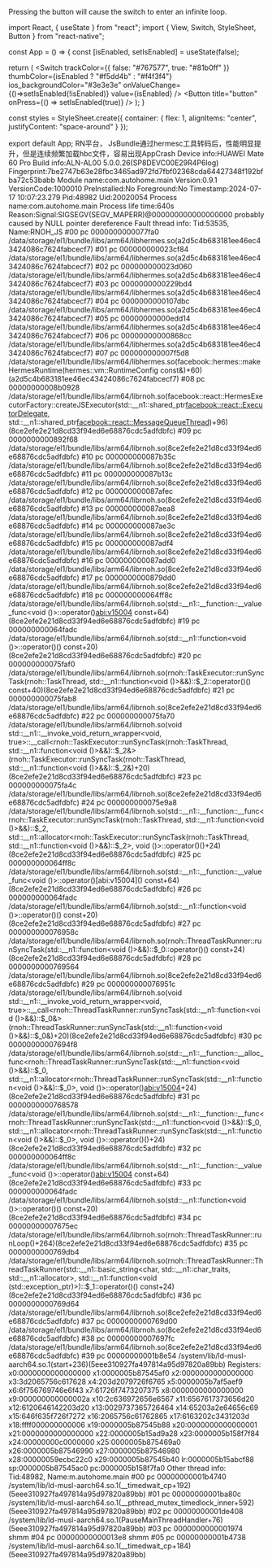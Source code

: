 Pressing the button will cause the switch to enter an infinite loop.

import React, { useState } from "react";
import { View, Switch, StyleSheet, Button } from "react-native";

const App = () => {
  const [isEnabled, setIsEnabled] = useState(false);

  return (
    <View style={styles.container}>
      <Switch
        trackColor={{ false: "#767577", true: "#81b0ff" }}
        thumbColor={isEnabled ? "#f5dd4b" : "#f4f3f4"}
        ios_backgroundColor="#3e3e3e"
        onValueChange={()=>setIsEnabled(!isEnabled)}
        value={isEnabled}
      />
      <Button title="button" onPress={() => setIsEnabled(true)} />
    </View>
  );
}

const styles = StyleSheet.create({
  container: {
    flex: 1,
    alignItems: "center",
    justifyContent: "space-around"
  }
});

export default App;
RN平台， JsBundle通过hermesc工具转码后，性能明显提升，但是连续频繁加载hbc文件，容易出现AppCrash
Device info:HUAWEI Mate 60 Pro
Build info:ALN-AL00 5.0.0.26(SP8DEVC00E29R4P6log)
Fingerprint:7be2747b63e28fbc3465ad972fd7fbf02368cda64427348f192bfba72c53babb
Module name:com.autohome.main
Version:0.9.1
VersionCode:1000010
PreInstalled:No
Foreground:No
Timestamp:2024-07-17 10:07:23.279
Pid:48982
Uid:20020054
Process name:com.autohome.main
Process life time:640s
Reason:Signal:SIGSEGV(SEGV_MAPERR)@000000000000000000  probably caused by NULL pointer dereference
Fault thread info:
Tid:53535, Name:RNOH_JS
#00 pc 0000000000077fa0 /data/storage/el1/bundle/libs/arm64/libhermes.so(a2d5c4b683181ee46ec43424086c7624fabcecf7)
#01 pc 000000000023cf84 /data/storage/el1/bundle/libs/arm64/libhermes.so(a2d5c4b683181ee46ec43424086c7624fabcecf7)
#02 pc 000000000023d060 /data/storage/el1/bundle/libs/arm64/libhermes.so(a2d5c4b683181ee46ec43424086c7624fabcecf7)
#03 pc 0000000000229bd4 /data/storage/el1/bundle/libs/arm64/libhermes.so(a2d5c4b683181ee46ec43424086c7624fabcecf7)
#04 pc 0000000000107dbc /data/storage/el1/bundle/libs/arm64/libhermes.so(a2d5c4b683181ee46ec43424086c7624fabcecf7)
#05 pc 00000000000edd14 /data/storage/el1/bundle/libs/arm64/libhermes.so(a2d5c4b683181ee46ec43424086c7624fabcecf7)
#06 pc 00000000000868cc /data/storage/el1/bundle/libs/arm64/libhermes.so(a2d5c4b683181ee46ec43424086c7624fabcecf7)
#07 pc 000000000007f5d8 /data/storage/el1/bundle/libs/arm64/libhermes.so(facebook::hermes::makeHermesRuntime(hermes::vm::RuntimeConfig const&)+60)(a2d5c4b683181ee46ec43424086c7624fabcecf7)
#08 pc 00000000008b0928 /data/storage/el1/bundle/libs/arm64/librnoh.so(facebook::react::HermesExecutorFactory::createJSExecutor(std::__n1::shared_ptr<facebook::react::ExecutorDelegate>, std::__n1::shared_ptr<facebook::react::MessageQueueThread>)+96)(8ce2efe2e21d8cd33f94ed6e68876cdc5adfdbfc)
#09 pc 0000000000892f68 /data/storage/el1/bundle/libs/arm64/librnoh.so(8ce2efe2e21d8cd33f94ed6e68876cdc5adfdbfc)
#10 pc 000000000087b35c /data/storage/el1/bundle/libs/arm64/librnoh.so(8ce2efe2e21d8cd33f94ed6e68876cdc5adfdbfc)
#11 pc 000000000087b13c /data/storage/el1/bundle/libs/arm64/librnoh.so(8ce2efe2e21d8cd33f94ed6e68876cdc5adfdbfc)
#12 pc 000000000087afec /data/storage/el1/bundle/libs/arm64/librnoh.so(8ce2efe2e21d8cd33f94ed6e68876cdc5adfdbfc)
#13 pc 000000000087aea8 /data/storage/el1/bundle/libs/arm64/librnoh.so(8ce2efe2e21d8cd33f94ed6e68876cdc5adfdbfc)
#14 pc 000000000087ae3c /data/storage/el1/bundle/libs/arm64/librnoh.so(8ce2efe2e21d8cd33f94ed6e68876cdc5adfdbfc)
#15 pc 000000000087adf4 /data/storage/el1/bundle/libs/arm64/librnoh.so(8ce2efe2e21d8cd33f94ed6e68876cdc5adfdbfc)
#16 pc 000000000087add0 /data/storage/el1/bundle/libs/arm64/librnoh.so(8ce2efe2e21d8cd33f94ed6e68876cdc5adfdbfc)
#17 pc 0000000000879dd0 /data/storage/el1/bundle/libs/arm64/librnoh.so(8ce2efe2e21d8cd33f94ed6e68876cdc5adfdbfc)
#18 pc 000000000064ff8c /data/storage/el1/bundle/libs/arm64/librnoh.so(std::__n1::__function::__value_func<void ()>::operator()[abi:v15004]() const+64)(8ce2efe2e21d8cd33f94ed6e68876cdc5adfdbfc)
#19 pc 000000000064fadc /data/storage/el1/bundle/libs/arm64/librnoh.so(std::__n1::function<void ()>::operator()() const+20)(8ce2efe2e21d8cd33f94ed6e68876cdc5adfdbfc)
#20 pc 000000000075faf0 /data/storage/el1/bundle/libs/arm64/librnoh.so(rnoh::TaskExecutor::runSyncTask(rnoh::TaskThread, std::__n1::function<void ()>&&)::$_2::operator()() const+40)(8ce2efe2e21d8cd33f94ed6e68876cdc5adfdbfc)
#21 pc 000000000075fab8 /data/storage/el1/bundle/libs/arm64/librnoh.so(8ce2efe2e21d8cd33f94ed6e68876cdc5adfdbfc)
#22 pc 000000000075fa70 /data/storage/el1/bundle/libs/arm64/librnoh.so(void std::__n1::__invoke_void_return_wrapper<void, true>::__call<rnoh::TaskExecutor::runSyncTask(rnoh::TaskThread, std::__n1::function<void ()>&&)::$_2&>(rnoh::TaskExecutor::runSyncTask(rnoh::TaskThread, std::__n1::function<void ()>&&)::$_2&)+20)(8ce2efe2e21d8cd33f94ed6e68876cdc5adfdbfc)
#23 pc 000000000075fa4c /data/storage/el1/bundle/libs/arm64/librnoh.so(8ce2efe2e21d8cd33f94ed6e68876cdc5adfdbfc)
#24 pc 000000000075e9a8 /data/storage/el1/bundle/libs/arm64/librnoh.so(std::__n1::__function::__func<rnoh::TaskExecutor::runSyncTask(rnoh::TaskThread, std::__n1::function<void ()>&&)::$_2, std::__n1::allocator<rnoh::TaskExecutor::runSyncTask(rnoh::TaskThread, std::__n1::function<void ()>&&)::$_2>, void ()>::operator()()+24)(8ce2efe2e21d8cd33f94ed6e68876cdc5adfdbfc)
#25 pc 000000000064ff8c /data/storage/el1/bundle/libs/arm64/librnoh.so(std::__n1::__function::__value_func<void ()>::operator()[abi:v15004]() const+64)(8ce2efe2e21d8cd33f94ed6e68876cdc5adfdbfc)
#26 pc 000000000064fadc /data/storage/el1/bundle/libs/arm64/librnoh.so(std::__n1::function<void ()>::operator()() const+20)(8ce2efe2e21d8cd33f94ed6e68876cdc5adfdbfc)
#27 pc 000000000076958c /data/storage/el1/bundle/libs/arm64/librnoh.so(rnoh::ThreadTaskRunner::runSyncTask(std::__n1::function<void ()>&&)::$_0::operator()() const+24)(8ce2efe2e21d8cd33f94ed6e68876cdc5adfdbfc)
#28 pc 0000000000769564 /data/storage/el1/bundle/libs/arm64/librnoh.so(8ce2efe2e21d8cd33f94ed6e68876cdc5adfdbfc)
#29 pc 000000000076951c /data/storage/el1/bundle/libs/arm64/librnoh.so(void std::__n1::__invoke_void_return_wrapper<void, true>::__call<rnoh::ThreadTaskRunner::runSyncTask(std::__n1::function<void ()>&&)::$_0&>(rnoh::ThreadTaskRunner::runSyncTask(std::__n1::function<void ()>&&)::$_0&)+20)(8ce2efe2e21d8cd33f94ed6e68876cdc5adfdbfc)
#30 pc 00000000007694f8 /data/storage/el1/bundle/libs/arm64/librnoh.so(std::__n1::__function::__alloc_func<rnoh::ThreadTaskRunner::runSyncTask(std::__n1::function<void ()>&&)::$_0, std::__n1::allocator<rnoh::ThreadTaskRunner::runSyncTask(std::__n1::function<void ()>&&)::$_0>, void ()>::operator()[abi:v15004]()+24)(8ce2efe2e21d8cd33f94ed6e68876cdc5adfdbfc)
#31 pc 0000000000768578 /data/storage/el1/bundle/libs/arm64/librnoh.so(std::__n1::__function::__func<rnoh::ThreadTaskRunner::runSyncTask(std::__n1::function<void ()>&&)::$_0, std::__n1::allocator<rnoh::ThreadTaskRunner::runSyncTask(std::__n1::function<void ()>&&)::$_0>, void ()>::operator()()+24)(8ce2efe2e21d8cd33f94ed6e68876cdc5adfdbfc)
#32 pc 000000000064ff8c /data/storage/el1/bundle/libs/arm64/librnoh.so(std::__n1::__function::__value_func<void ()>::operator()[abi:v15004]() const+64)(8ce2efe2e21d8cd33f94ed6e68876cdc5adfdbfc)
#33 pc 000000000064fadc /data/storage/el1/bundle/libs/arm64/librnoh.so(std::__n1::function<void ()>::operator()() const+20)(8ce2efe2e21d8cd33f94ed6e68876cdc5adfdbfc)
#34 pc 00000000007675ec /data/storage/el1/bundle/libs/arm64/librnoh.so(rnoh::ThreadTaskRunner::runLoop()+264)(8ce2efe2e21d8cd33f94ed6e68876cdc5adfdbfc)
#35 pc 0000000000769db4 /data/storage/el1/bundle/libs/arm64/librnoh.so(rnoh::ThreadTaskRunner::ThreadTaskRunner(std::__n1::basic_string<char, std::__n1::char_traits<char>, std::__n1::allocator<char>>, std::__n1::function<void (std::exception_ptr)>)::$_1::operator()() const+24)(8ce2efe2e21d8cd33f94ed6e68876cdc5adfdbfc)
#36 pc 0000000000769d64 /data/storage/el1/bundle/libs/arm64/librnoh.so(8ce2efe2e21d8cd33f94ed6e68876cdc5adfdbfc)
#37 pc 0000000000769d00 /data/storage/el1/bundle/libs/arm64/librnoh.so(8ce2efe2e21d8cd33f94ed6e68876cdc5adfdbfc)
#38 pc 00000000007697fc /data/storage/el1/bundle/libs/arm64/librnoh.so(8ce2efe2e21d8cd33f94ed6e68876cdc5adfdbfc)
#39 pc 00000000001b8e54 /system/lib/ld-musl-aarch64.so.1(start+236)(5eee310927fa497814a95d97820a89bb)
Registers:
x0:0000000000000000 x1:0000005b87545af0 x2:0000000000000000 x3:3d2065756c617628
x4:203d2079726f6765 x5:0000005b7af5aef9 x6:6f756769746e6f43 x7:61726f7473207375
x8:0000000000000000 x9:000000000000002a x10:2c636972656e6567 x11:6567617373656d20
x12:6120646142203d20 x13:0029737365726464 x14:65203a2e64656c69 x15:646f635f726f7272
x16:2065756c61762865 x17:6163202c3431203d x18:ffff000000000006 x19:0000005b87545b88
x20:0000000000000001 x21:0000000000000000 x22:0000005b15ad9a28 x23:0000005b158f7f84
x24:00000000c0000000 x25:0000005b875469a0 x26:0000005b87546990 x27:0000005b87546980
x28:00000059ecbc22c0 x29:0000005b87545b40
lr:0000005b15abcf88 sp:0000005b87545ac0 pc:0000005b158f7fa0
Other thread info:
Tid:48982, Name:m.autohome.main
#00 pc 00000000001b4740 /system/lib/ld-musl-aarch64.so.1(__timedwait_cp+192)(5eee310927fa497814a95d97820a89bb)
#01 pc 00000000001ba80c /system/lib/ld-musl-aarch64.so.1(__pthread_mutex_timedlock_inner+592)(5eee310927fa497814a95d97820a89bb)
#02 pc 00000000001de408 /system/lib/ld-musl-aarch64.so.1(PauseMainThreadHandler+76)(5eee310927fa497814a95d97820a89bb)
#03 pc 0000000000001974 shmm
#04 pc 00000000000013e8 shmm
#05 pc 00000000001b4738 /system/lib/ld-musl-aarch64.so.1(__timedwait_cp+184)(5eee310927fa497814a95d97820a89bb)
